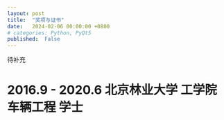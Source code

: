 ```yaml
---
layout: post
title:  "奖项与证书"
date:   2024-02-06 00:00:00 +0800
# categories: Python, PyQt5
published:  False
---
```



待补充
# 2016.9 - 2020.6 北京林业大学 工学院 车辆工程 学士

